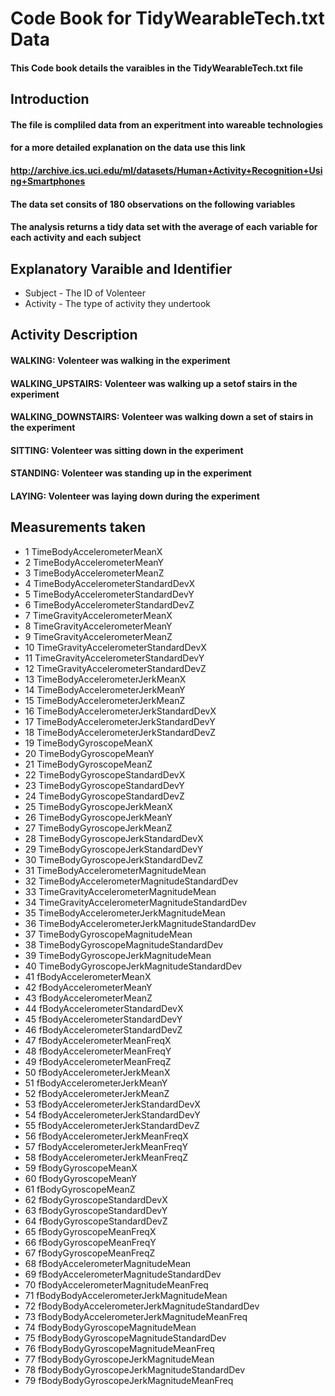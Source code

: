 #  Code Book for TidyWearableTech.txt Data

#### This Code book details the varaibles in the TidyWearableTech.txt file

## Introduction

#### The file is compliled data from an experitment into wareable technologies
#### for a more detailed explanation on the data use this link
#### http://archive.ics.uci.edu/ml/datasets/Human+Activity+Recognition+Using+Smartphones
#### The data set consits of 180 observations on the following variables

####  The analysis returns a tidy data set with the average of each variable for each activity and each subject

## Explanatory Varaible and Identifier
 * Subject - The ID of Volenteer
 * Activity - The type of activity they undertook

## Activity Description 
#### WALKING: Volenteer was walking in the experiment
#### WALKING_UPSTAIRS: Volenteer was walking up a setof stairs in the experiment
#### WALKING_DOWNSTAIRS: Volenteer was walking down a set of stairs in the experiment
#### SITTING: Volenteer was sitting down in the experiment
#### STANDING: Volenteer was standing up in the experiment
#### LAYING: Volenteer was laying down during the experiment


## Measurements taken 

* 1                      TimeBodyAccelerometerMeanX
* 2                      TimeBodyAccelerometerMeanY
* 3                      TimeBodyAccelerometerMeanZ
* 4               TimeBodyAccelerometerStandardDevX
* 5               TimeBodyAccelerometerStandardDevY
* 6               TimeBodyAccelerometerStandardDevZ
* 7                   TimeGravityAccelerometerMeanX
* 8                   TimeGravityAccelerometerMeanY
* 9                   TimeGravityAccelerometerMeanZ
* 10           TimeGravityAccelerometerStandardDevX
* 11           TimeGravityAccelerometerStandardDevY
* 12           TimeGravityAccelerometerStandardDevZ
* 13                 TimeBodyAccelerometerJerkMeanX
* 14                 TimeBodyAccelerometerJerkMeanY
* 15                 TimeBodyAccelerometerJerkMeanZ
* 16          TimeBodyAccelerometerJerkStandardDevX
* 17          TimeBodyAccelerometerJerkStandardDevY
* 18          TimeBodyAccelerometerJerkStandardDevZ
* 19                         TimeBodyGyroscopeMeanX
* 20                         TimeBodyGyroscopeMeanY
* 21                         TimeBodyGyroscopeMeanZ
* 22                  TimeBodyGyroscopeStandardDevX
* 23                  TimeBodyGyroscopeStandardDevY
* 24                  TimeBodyGyroscopeStandardDevZ
* 25                     TimeBodyGyroscopeJerkMeanX
* 26                     TimeBodyGyroscopeJerkMeanY
* 27                     TimeBodyGyroscopeJerkMeanZ
* 28              TimeBodyGyroscopeJerkStandardDevX
* 29              TimeBodyGyroscopeJerkStandardDevY
* 30              TimeBodyGyroscopeJerkStandardDevZ
* 31             TimeBodyAccelerometerMagnitudeMean
* 32      TimeBodyAccelerometerMagnitudeStandardDev
* 33          TimeGravityAccelerometerMagnitudeMean
* 34   TimeGravityAccelerometerMagnitudeStandardDev
* 35         TimeBodyAccelerometerJerkMagnitudeMean
* 36  TimeBodyAccelerometerJerkMagnitudeStandardDev
* 37                 TimeBodyGyroscopeMagnitudeMean
* 38          TimeBodyGyroscopeMagnitudeStandardDev
* 39             TimeBodyGyroscopeJerkMagnitudeMean
* 40      TimeBodyGyroscopeJerkMagnitudeStandardDev
* 41                        fBodyAccelerometerMeanX
* 42                        fBodyAccelerometerMeanY
* 43                        fBodyAccelerometerMeanZ
* 44                 fBodyAccelerometerStandardDevX
* 45                 fBodyAccelerometerStandardDevY
* 46                 fBodyAccelerometerStandardDevZ
* 47                    fBodyAccelerometerMeanFreqX
* 48                    fBodyAccelerometerMeanFreqY
* 49                    fBodyAccelerometerMeanFreqZ
* 50                    fBodyAccelerometerJerkMeanX
* 51                    fBodyAccelerometerJerkMeanY
* 52                    fBodyAccelerometerJerkMeanZ
* 53             fBodyAccelerometerJerkStandardDevX
* 54             fBodyAccelerometerJerkStandardDevY
* 55             fBodyAccelerometerJerkStandardDevZ
* 56                fBodyAccelerometerJerkMeanFreqX
* 57                fBodyAccelerometerJerkMeanFreqY
* 58                fBodyAccelerometerJerkMeanFreqZ
* 59                            fBodyGyroscopeMeanX
* 60                            fBodyGyroscopeMeanY
* 61                            fBodyGyroscopeMeanZ
* 62                     fBodyGyroscopeStandardDevX
* 63                     fBodyGyroscopeStandardDevY
* 64                     fBodyGyroscopeStandardDevZ
* 65                        fBodyGyroscopeMeanFreqX
* 66                        fBodyGyroscopeMeanFreqY
* 67                        fBodyGyroscopeMeanFreqZ
* 68                fBodyAccelerometerMagnitudeMean
* 69         fBodyAccelerometerMagnitudeStandardDev
* 70            fBodyAccelerometerMagnitudeMeanFreq
* 71        fBodyBodyAccelerometerJerkMagnitudeMean
* 72 fBodyBodyAccelerometerJerkMagnitudeStandardDev
* 73    fBodyBodyAccelerometerJerkMagnitudeMeanFreq
* 74                fBodyBodyGyroscopeMagnitudeMean
* 75         fBodyBodyGyroscopeMagnitudeStandardDev
* 76            fBodyBodyGyroscopeMagnitudeMeanFreq
* 77            fBodyBodyGyroscopeJerkMagnitudeMean
* 78     fBodyBodyGyroscopeJerkMagnitudeStandardDev
* 79        fBodyBodyGyroscopeJerkMagnitudeMeanFreq   



